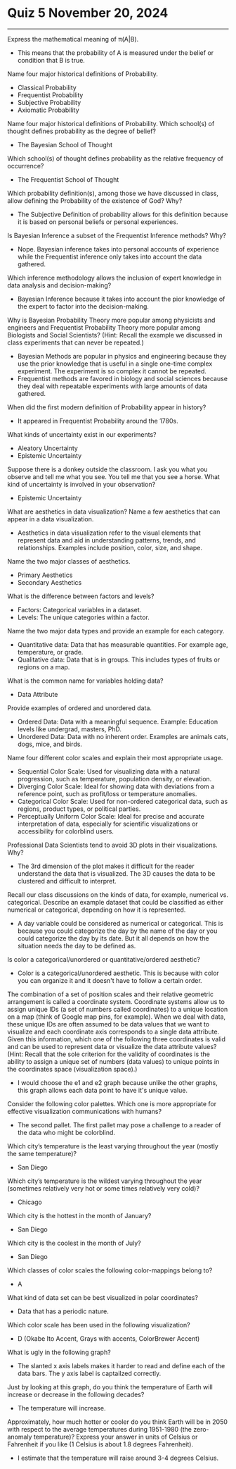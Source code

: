 # Quiz 5 November 20, 2024  
---

Express the mathematical meaning of π(A|B).  
+  This means that the probability of A is measured under the belief or condition that B is true.  

Name four major historical definitions of Probability.  
+  Classical Probability
+  Frequentist Probability
+  Subjective Probability
+  Axiomatic Probability

Name four major historical definitions of Probability.
Which school(s) of thought defines probability as the degree of belief?  
+  The Bayesian School of Thought  

Which school(s) of thought defines probability as the relative frequency of occurrence?  
+  The Frequentist School of Thought

Which probability definition(s), among those we have discussed in class, allow defining the Probability of the existence of God? Why?  
+  The Subjective Definition of probability allows for this definition because it is based on personal beliefs or personal experiences.  

Is Bayesian Inference a subset of the Frequentist Inference methods? Why?  
+  Nope. Bayesian inference takes into personal accounts of experience while the Frequentist inference only takes into account the data gathered. 

Which inference methodology allows the inclusion of expert knowledge in data analysis and decision-making?  
+  Bayesian Inference because it takes into account the pior knowledge of the expert to factor into the decision-making.  

Why is Bayesian Probability Theory more popular among physicists and engineers and Frequentist Probability Theory more popular among Biologists and Social Scientists? (Hint: Recall the example we discussed in class experiments that can never be repeated.)  
+  Bayesian Methods are popular in physics and engineering because they use the prior knowledge that is useful in a single one-time complex experiment. The experiment is so complex it cannot be repeated.  
+  Frequentist methods are favored in biology and social sciences because they deal with repeatable experiments with large amounts of data gathered.  

When did the first modern definition of Probability appear in history?  
+  It appeared in Frequentist Probability around the 1780s.

What kinds of uncertainty exist in our experiments?  
+  Aleatory Uncertainty
+  Epistemic Uncertainty  

Suppose there is a donkey outside the classroom. I ask you what you observe and tell me what you see. You tell me that you see a horse. What kind of uncertainty is involved in your observation?  
+  Epistemic Uncertainty  

What are aesthetics in data visualization? Name a few aesthetics that can appear in a data visualization.  
+  Aesthetics in data visualization refer to the visual elements that represent data and aid in understanding patterns, trends, and relationships. Examples include position, color, size, and shape.

Name the two major classes of aesthetics.  
+  Primary Aesthetics  
+  Secondary Aesthetics  

What is the difference between factors and levels?  
+   Factors: Categorical variables in a dataset.
+   Levels: The unique categories within a factor.

Name the two major data types and provide an example for each category.  
+ Quantitative data: Data that has measurable quantities. For example age, temperature, or grade.
+ Qualitative data: Data that is in groups. This includes types of fruits or regions on a map.

What is the common name for variables holding data?  
+  Data Attribute  

Provide examples of ordered and unordered data.  
+  Ordered Data: Data with a meaningful sequence. Example: Education levels like undergrad, masters, PhD.
+  Unordered Data: Data with no inherent order. Examples are animals cats, dogs, mice, and birds.

Name four different color scales and explain their most appropriate usage.  
+  Sequential Color Scale: Used for visualizing data with a natural progression, such as temperature, population density, or elevation.
+  Diverging Color Scale: Ideal for showing data with deviations from a reference point, such as profit/loss or temperature anomalies.
+  Categorical Color Scale: Used for non-ordered categorical data, such as regions, product types, or political parties.
+  Perceptually Uniform Color Scale: Ideal for precise and accurate interpretation of data, especially for scientific visualizations or accessibility for colorblind users.  

Professional Data Scientists tend to avoid 3D plots in their visualizations. Why?  
+  The 3rd dimension of the plot makes it difficult for the reader understand the data that is visualized. The 3D causes the data to be clustered and difficult to interpret.  

Recall our class discussions on the kinds of data, for example, numerical vs. categorical.
Describe an example dataset that could be classified as either numerical or categorical, depending on how it is represented.  
+  A day variable could be considered as numerical or categorical. This is because you could categorize the day by the name of the day or you could categorize the day by its date. But it all depends on how the situation needs the day to be defined as.  

Is color a categorical/unordered or quantitative/ordered aesthetic?
+  Color is a categorical/unordered aesthetic. This is because with color you can organize it and it doesn't have to follow a certain order.  

The combination of a set of position scales and their relative geometric arrangement is called a coordinate system.
Coordinate systems allow us to assign unique IDs (a set of numbers called coordinates) to a unique location on a map (think of Google map pins, for example).
When we deal with data, these unique IDs are often assumed to be data values that we want to visualize and each coordinate axis corresponds to a single data attribute.
Given this information, which one of the following three coordinates is valid and can be used to represent data or visualize the data attribute values? (Hint: Recall that the sole criterion for the validity of coordinates is the ability to assign a unique set of numbers (data values) to unique points in the coordinates space (visualization space).)
+  I would choose the e1 and e2 graph because unlike the other graphs, this graph allows each data point to have it's unique value.

Consider the following color palettes. Which one is more appropriate for effective visualization communications with humans?  
+  The second pallet. The first pallet may pose a challenge to a reader of the data who might be colorblind.

Which city’s temperature is the least varying throughout the year (mostly the same temperature)?  
+ San Diego

Which city’s temperature is the wildest varying throughout the year (sometimes relatively very hot or some times relatively very cold)?  
+  Chicago

Which city is the hottest in the month of January?  
+  San Diego

Which city is the coolest in the month of July?  
+  San Diego  

Which classes of color scales the following color-mappings belong to?  
+  A

What kind of data set can be best visualized in polar coordinates?  
+ Data that has a periodic nature.

Which color scale has been used in the following visualization?  
+  D (Okabe Ito Accent, Grays with accents, ColorBrewer Accent)

What is ugly in the following graph?  
+  The slanted x axis labels makes it harder to read and define each of the data bars. The y axis label is captailzed correctly.  

Just by looking at this graph, do you think the temperature of Earth will increase or decrease in the following decades?  
+ The temperature will increase.

Approximately, how much hotter or cooler do you think Earth will be in 2050 with respect to the average temperatures during 1951-1980 (the zero-anomaly temperature)? Express your answer in units of Celsius or Fahrenheit if you like (1 Celsius is about 1.8 degrees Fahrenheit).  
+  I estimate that the temperature will raise around 3-4 degrees Celsius.


